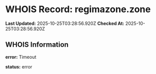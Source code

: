 # WHOIS Record: regimazone.zone

**Last Updated:** 2025-10-25T03:28:56.920Z
**Checked At:** 2025-10-25T03:28:56.920Z

## WHOIS Information

**error:** Timeout

**status:** error

